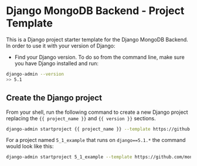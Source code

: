 # Django MongoDB Backend - Project Template

This is a Django project starter template for the Django MongoDB Backend.
In order to use it with your version of Django: 

- Find your Django version. To do so from the command line, make sure you
  have Django installed and run:

```bash
django-admin --version
>> 5.1
```

## Create the Django project

From your shell, run the following command to create a new Django project
replacing the `{{ project_name }}` and `{{ version }}` sections. 

```bash
django-admin startproject {{ project_name }} --template https://github.com/mongodb-labs/django-mongodb-project/archive/refs/heads/{{ version }}.x.zip
```

For a project named `5_1_example` that runs on `django==5.1.*`
the command would look like this:

```bash
django-admin startproject 5_1_example --template https://github.com/mongodb-labs/django-mongodb-project/archive/refs/heads/5.1.x.zip
```
